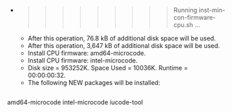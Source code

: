 * >>>>>>>>> Running inst-min-con-firmware-cpu.sh ...
  * After this operation, 76.8 kB of additional disk space will be used.
  * After this operation, 3,647 kB of additional disk space will be used.
  * Install CPU firmware: amd64-microcode.
  * Install CPU firmware: intel-microcode.
  * Disk size = 953252K. Space Used = 10036K. Runtime = 00:00:00:32.
  * The following NEW packages will be installed:
  ```bash
amd64-microcode intel-microcode iucode-tool
  ```
